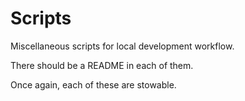 # Scripts

Miscellaneous scripts for local development workflow.

There should be a README in each of them.

Once again, each of these are stowable.

